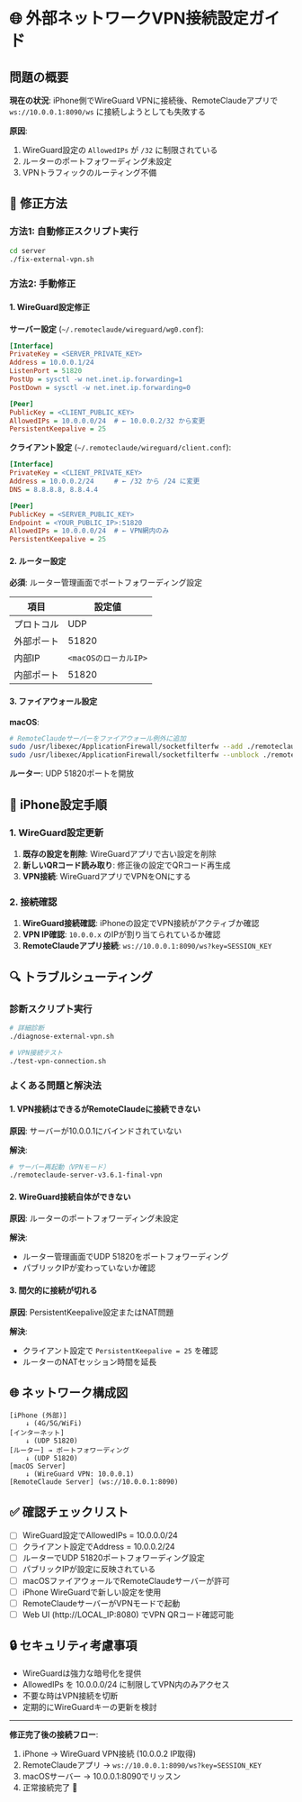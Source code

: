 # 🌐 外部ネットワークVPN接続設定ガイド

## 問題の概要

**現在の状況**: iPhone側でWireGuard VPNに接続後、RemoteClaudeアプリで `ws://10.0.0.1:8090/ws` に接続しようとしても失敗する

**原因**: 
1. WireGuard設定の `AllowedIPs` が `/32` に制限されている
2. ルーターのポートフォワーディング未設定
3. VPNトラフィックのルーティング不備

## 🔧 修正方法

### 方法1: 自動修正スクリプト実行

```bash
cd server
./fix-external-vpn.sh
```

### 方法2: 手動修正

#### 1. WireGuard設定修正

**サーバー設定** (`~/.remoteclaude/wireguard/wg0.conf`):
```ini
[Interface]
PrivateKey = <SERVER_PRIVATE_KEY>
Address = 10.0.0.1/24
ListenPort = 51820
PostUp = sysctl -w net.inet.ip.forwarding=1
PostDown = sysctl -w net.inet.ip.forwarding=0

[Peer]
PublicKey = <CLIENT_PUBLIC_KEY>
AllowedIPs = 10.0.0.0/24  # ← 10.0.0.2/32 から変更
PersistentKeepalive = 25
```

**クライアント設定** (`~/.remoteclaude/wireguard/client.conf`):
```ini
[Interface]
PrivateKey = <CLIENT_PRIVATE_KEY>
Address = 10.0.0.2/24     # ← /32 から /24 に変更
DNS = 8.8.8.8, 8.8.4.4

[Peer]
PublicKey = <SERVER_PUBLIC_KEY>
Endpoint = <YOUR_PUBLIC_IP>:51820
AllowedIPs = 10.0.0.0/24  # ← VPN網内のみ
PersistentKeepalive = 25
```

#### 2. ルーター設定

**必須**: ルーター管理画面でポートフォワーディング設定

| 項目 | 設定値 |
|------|--------|
| プロトコル | UDP |
| 外部ポート | 51820 |
| 内部IP | `<macOSのローカルIP>` |
| 内部ポート | 51820 |

#### 3. ファイアウォール設定

**macOS**:
```bash
# RemoteClaudeサーバーをファイアウォール例外に追加
sudo /usr/libexec/ApplicationFirewall/socketfilterfw --add ./remoteclaude-server-v3.6.1-final-vpn
sudo /usr/libexec/ApplicationFirewall/socketfilterfw --unblock ./remoteclaude-server-v3.6.1-final-vpn
```

**ルーター**: UDP 51820ポートを開放

## 📱 iPhone設定手順

### 1. WireGuard設定更新

1. **既存の設定を削除**: WireGuardアプリで古い設定を削除
2. **新しいQRコード読み取り**: 修正後の設定でQRコード再生成
3. **VPN接続**: WireGuardアプリでVPNをONにする

### 2. 接続確認

1. **WireGuard接続確認**: iPhoneの設定でVPN接続がアクティブか確認
2. **VPN IP確認**: `10.0.0.x` のIPが割り当てられているか確認
3. **RemoteClaudeアプリ接続**: `ws://10.0.0.1:8090/ws?key=SESSION_KEY`

## 🔍 トラブルシューティング

### 診断スクリプト実行

```bash
# 詳細診断
./diagnose-external-vpn.sh

# VPN接続テスト
./test-vpn-connection.sh
```

### よくある問題と解決法

#### 1. VPN接続はできるがRemoteClaudeに接続できない

**原因**: サーバーが10.0.0.1にバインドされていない

**解決**: 
```bash
# サーバー再起動（VPNモード）
./remoteclaude-server-v3.6.1-final-vpn
```

#### 2. WireGuard接続自体ができない

**原因**: ルーターのポートフォワーディング未設定

**解決**: 
- ルーター管理画面でUDP 51820をポートフォワーディング
- パブリックIPが変わっていないか確認

#### 3. 間欠的に接続が切れる

**原因**: PersistentKeepalive設定またはNAT問題

**解決**: 
- クライアント設定で `PersistentKeepalive = 25` を確認
- ルーターのNATセッション時間を延長

## 🌐 ネットワーク構成図

```
[iPhone (外部)] 
    ↓ (4G/5G/WiFi)
[インターネット]
    ↓ (UDP 51820)
[ルーター] → ポートフォワーディング
    ↓ (UDP 51820)
[macOS Server] 
    ↓ (WireGuard VPN: 10.0.0.1)
[RemoteClaude Server] (ws://10.0.0.1:8090)
```

## ✅ 確認チェックリスト

- [ ] WireGuard設定でAllowedIPs = 10.0.0.0/24
- [ ] クライアント設定でAddress = 10.0.0.2/24  
- [ ] ルーターでUDP 51820ポートフォワーディング設定
- [ ] パブリックIPが設定に反映されている
- [ ] macOSファイアウォールでRemoteClaudeサーバーが許可
- [ ] iPhone WireGuardで新しい設定を使用
- [ ] RemoteClaudeサーバーがVPNモードで起動
- [ ] Web UI (http://LOCAL_IP:8080) でVPN QRコード確認可能

## 🔒 セキュリティ考慮事項

- WireGuardは強力な暗号化を提供
- AllowedIPs を 10.0.0.0/24 に制限してVPN内のみアクセス
- 不要な時はVPN接続を切断
- 定期的にWireGuardキーの更新を検討

---

**修正完了後の接続フロー**:
1. iPhone → WireGuard VPN接続 (10.0.0.2 IP取得)
2. RemoteClaudeアプリ → `ws://10.0.0.1:8090/ws?key=SESSION_KEY`
3. macOSサーバー → 10.0.0.1:8090でリッスン
4. 正常接続完了 🎉